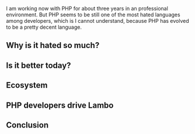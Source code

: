 


I am working now with PHP for about three years in an professional environment. But PHP seems to be still one of the most hated languages among developers, which is I cannot understand, 
because PHP has evolved to be a pretty decent language.

## Why is it hated so much?

## Is it better today?

## Ecosystem

## PHP developers drive Lambo

## Conclusion
